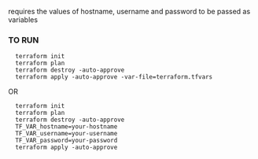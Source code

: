 requires the values of hostname, username and password to be passed as variables 

### TO RUN
~~~
  terraform init
  terraform plan
  terraform destroy -auto-approve
  terraform apply -auto-approve -var-file=terraform.tfvars
~~~
OR 
~~~
  terraform init
  terraform plan
  terraform destroy -auto-approve
  TF_VAR_hostname=your-hostname
  TF_VAR_username=your-username
  TF_VAR_password=your-password
  terraform apply -auto-approve
~~~
